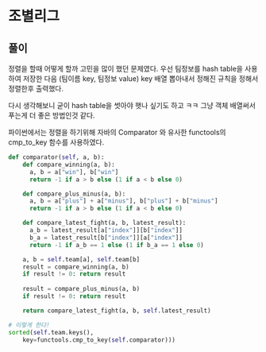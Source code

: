 # 조별리그

## 풀이
정렬을 할때 어떻게 할까 고민을 많이 했던 문제였다. 우선 팀정보를  hash table을 사용하여 저장한 다음 (팀이름 key, 팀정보 value) key 배열 뽑아내서 정해진 규칙을 정해서 정렬한후 출력했다. 

다시 생각해보니 굳이 hash table을 썻아야 햇나 싶기도 하고 ㅋㅋ 그냥 객체 배열써서 푸는게 더 좋은 방법인것 같다.

파이썬에서는 정렬을 하기위해 자바의 Comparator 와 유사한 functools의 cmp_to_key 함수를 사용하였다.

```python
def comparator(self, a, b):
    def compare_winning(a, b):
      a, b = a["win"], b["win"]
      return -1 if a > b else (1 if a < b else 0)

    def compare_plus_minus(a, b):
      a, b = a["plus"] + a["minus"], b["plus"] + b["minus"]
      return -1 if a > b else (1 if a < b else 0)

    def compare_latest_fight(a, b, latest_result):
      a_b = latest_result[a["index"]][b["index"]]
      b_a = latest_result[b["index"]][a["index"]]
      return -1 if a_b == 1 else (1 if b_a == 1 else 0)

    a, b = self.team[a], self.team[b]
    result = compare_winning(a, b)
    if result != 0: return result
    
    result = compare_plus_minus(a, b)
    if result != 0: return result

    return compare_latest_fight(a, b, self.latest_result)

# 이렇게 한다!
sorted(self.team.keys(), 
    key=functools.cmp_to_key(self.comparator)))
```
